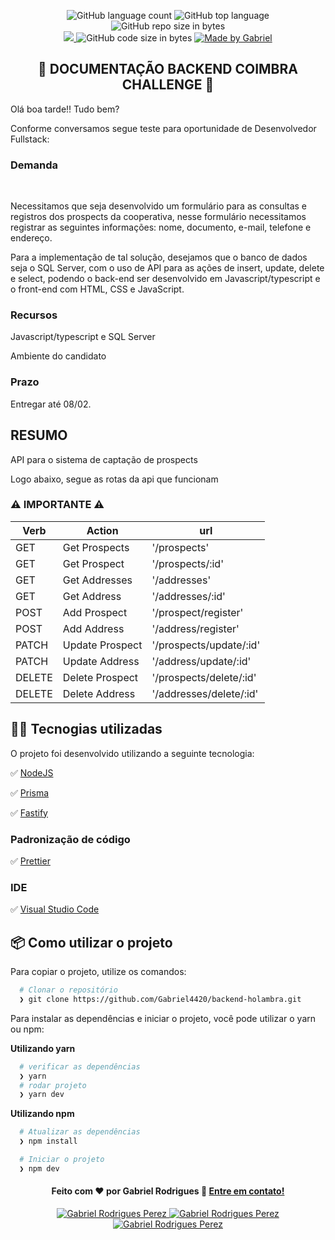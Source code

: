 <p align="center">
   <img alt="GitHub language count" src="https://img.shields.io/github/languages/count/Gabriel4420/backend-holambra">

  <img alt="GitHub top language" src="https://img.shields.io/github/languages/top/Gabriel4420/backend-holambra?logo=html">

  <img alt="GitHub repo size in bytes" src="https://img.shields.io/github/repo-size/Gabriel4420/backend-holambra?color=green">
  <br>
  
  <a href="https://www.codacy.com/manual/Gabriel4420/backend-holambra?utm_source=github.com&amp;utm_medium=referral&amp;utm_content=Gabriel4420/backend-holambra&amp;utm_campaign=Badge_Grade">
    <img src="https://app.codacy.com/project/badge/Grade/6dd6b46abeb14e99935a2b9ac5c6ede2"/>
  </a>
  
  <img alt="GitHub code size in bytes" src="https://img.shields.io/github/last-commit/Gabriel4420/backend-holambra">

  <a href="https://www.linkedin.com/in/gabriel-rodrigues-perez-2069b072/">
    <img alt="Made by Gabriel" src="https://img.shields.io/badge/made%20by-Gabriel-%2304D361">
  </a>
</p>

<h2 align="center"> 📖 DOCUMENTAÇÃO BACKEND COIMBRA CHALLENGE 📖</h2>

<p>Olá boa tarde!! Tudo bem?</p>

<p>Conforme conversamos segue teste para oportunidade de Desenvolvedor Fullstack:</p>

### Demanda 
<br/> 
<p>Necessitamos que seja desenvolvido um formulário para as consultas e registros dos prospects da cooperativa, nesse formulário necessitamos registrar as seguintes informações: nome, documento, e-mail, telefone e endereço.</p>
<p>Para a implementação de tal solução, desejamos que o banco de dados seja o SQL Server, com o uso de API para as ações de insert, update, delete e select, podendo o back-end ser desenvolvido em Javascript/typescript e o front-end com HTML, CSS e JavaScript.</p>
 
### Recursos
<p>Javascript/typescript e SQL Server</p>
<p>Ambiente do candidato</p>
 
### Prazo
<p>Entregar até 08/02. </p>

## RESUMO

<p>API para o sistema de captação de prospects

Logo abaixo, segue as rotas da api que funcionam</p>

<h3 align="start"> ⚠️ IMPORTANTE ⚠️ </h3>


| Verb   | Action         | url                    |
| ------ | -------------  | ---------------------- |
| GET    | Get Prospects  | '/prospects'           |
| GET    | Get Prospect   | '/prospects/:id'       |
| GET    | Get Addresses  | '/addresses'           |
| GET    | Get Address    | '/addresses/:id'       |
| POST   | Add Prospect   | '/prospect/register'   |
| POST   | Add Address    | '/address/register'    |
| PATCH  | Update Prospect| '/prospects/update/:id'|
| PATCH  | Update Address | '/address/update/:id'  |
| DELETE | Delete Prospect| '/prospects/delete/:id'|
| DELETE | Delete Address | '/addresses/delete/:id'|

## 👨‍💻️ Tecnogias utilizadas

O projeto foi desenvolvido utilizando a seguinte tecnologia:

✅ [NodeJS](https://node.com.br) <br/>

✅ [Prisma](https://www.prisma.io/docs) <br/>

✅ [Fastify](https://www.fastify.io/docs/latest/) <br/>

### Padronização de código

✅ [Prettier](https://prettier.io/) <br/>

### IDE

✅ [Visual Studio Code](https://code.visualstudio.com/) <br/>

## 📦️ Como utilizar o projeto

Para copiar o projeto, utilize os comandos:

```bash
  # Clonar o repositório
  ❯ git clone https://github.com/Gabriel4420/backend-holambra.git

```

Para instalar as dependências e iniciar o projeto, você pode utilizar o yarn ou npm:

**Utilizando yarn**

```bash
  # verificar as dependências
  ❯ yarn
  # rodar projeto
  ❯ yarn dev
```

**Utilizando npm**

```bash
  # Atualizar as dependências
  ❯ npm install

  # Iniciar o projeto
  ❯ npm dev
```

<h4 align="center">
  Feito com ❤️ por Gabriel Rodrigues 👋️ <a href="mailto:gabriel_rodrigues_perez@hotmail.com">Entre em contato!</a>
</h4>

<p align="center">

  <a href="https://www.linkedin.com/in/gabriel-rodrigues-perez-2069b072/">
    <img alt="Gabriel Rodrigues Perez" src="https://img.shields.io/badge/LinkedIn-Gabriel_Rodrigues-0e76a8?style=flat&logoColor=white&logo=linkedin">
  </a>
  <a href="https://www.facebook.com/gabriel.rodrigues.perez">
    <img alt="Gabriel Rodrigues Perez" src="https://img.shields.io/badge/Facebook-Gabriel_Rodrigues-1778F2?style=flat&logoColor=white&logo=facebook">
  </a>
  <a href="https://www.instagram.com/gabriel_rodrigues_perez/">
    <img alt="Gabriel Rodrigues Perez" src="https://img.shields.io/badge/Instagram-@gabriel4420-833AB4?style=flat&logoColor=white&logo=instagram">
  </a>
  
  
</p>
